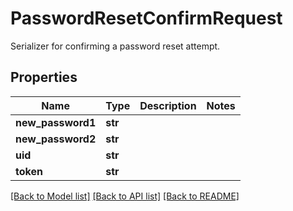 # PasswordResetConfirmRequest

Serializer for confirming a password reset attempt.

## Properties
Name | Type | Description | Notes
------------ | ------------- | ------------- | -------------
**new_password1** | **str** |  | 
**new_password2** | **str** |  | 
**uid** | **str** |  | 
**token** | **str** |  | 

[[Back to Model list]](../README.md#documentation-for-models) [[Back to API list]](../README.md#documentation-for-api-endpoints) [[Back to README]](../README.md)


